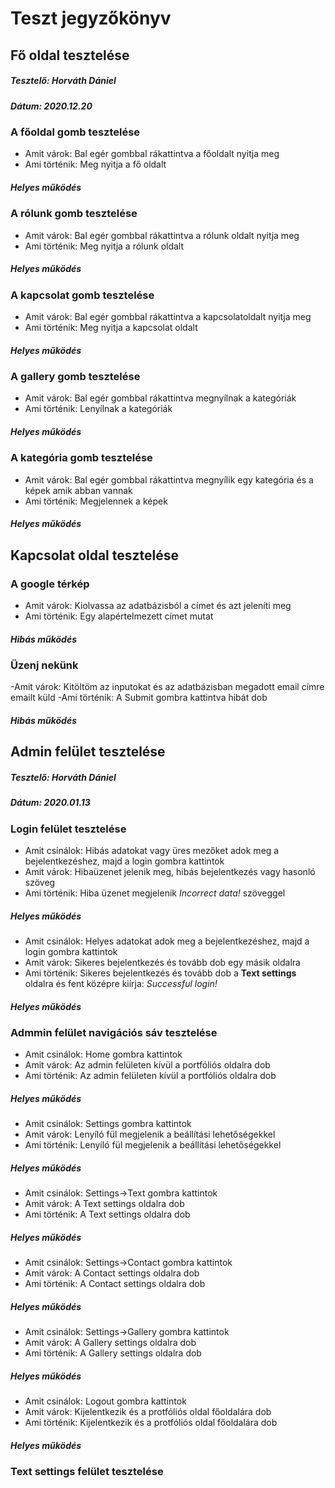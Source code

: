 # Teszt jegyzőkönyv

## Fő oldal tesztelése
##### Tesztelő: Horváth Dániel
##### Dátum: 2020.12.20

### A főoldal gomb tesztelése
- Amit várok:
  Bal egér gombbal rákattintva a főoldalt nyitja meg
- Ami történik:
  Meg nyitja a fő oldalt
##### Helyes működés
  
### A rólunk gomb tesztelése
- Amit várok:
  Bal egér gombbal rákattintva a rólunk oldalt nyitja meg
- Ami történik:
  Meg nyitja a rólunk oldalt
##### Helyes működés
  
### A kapcsolat gomb tesztelése
- Amit várok:
  Bal egér gombbal rákattintva a kapcsolatoldalt nyitja meg
- Ami történik:
  Meg nyitja a kapcsolat oldalt
##### Helyes működés

### A gallery gomb tesztelése
- Amit várok:
  Bal egér gombbal rákattintva megnyílnak a kategóriák
- Ami történik:
  Lenyílnak a kategóriák
##### Helyes működés
  
### A kategória gomb tesztelése
- Amit várok:
  Bal egér gombbal rákattintva megnyílik egy kategória és a képek amik abban vannak
- Ami történik:
  Megjelennek a képek
##### Helyes működés


## Kapcsolat oldal tesztelése

### A google térkép
- Amit várok: 
Kiolvassa az adatbázisból a címet és azt jeleníti meg
- Ami történik:
Egy alapértelmezett címet mutat
##### Hibás működés

### Üzenj nekünk
-Amit várok:
Kitöltöm az inputokat és az adatbázisban megadott email címre emailt küld
-Ami történik: 
A Submit gombra kattintva hibát dob
##### Hibás működés


## Admin felület tesztelése
##### Tesztelő: Horváth Dániel
##### Dátum: 2020.01.13

### Login felület tesztelése
- Amit csinálok:
  Hibás adatokat vagy üres mezőket adok meg a bejelentkezéshez, majd a login gombra kattintok
- Amit várok:
  Hibaüzenet jelenik meg, hibás bejelentkezés vagy hasonló szöveg
- Ami történik:
  Hiba üzenet megjelenik *Incorrect data!* szöveggel
##### Helyes működés

- Amit csinálok:
  Helyes adatokat adok meg a bejelentkezéshez, majd a login gombra kattintok
- Amit várok:
  Sikeres bejelentkezés és tovább dob egy másik oldalra
- Ami történik:
  Sikeres bejelentkezés és tovább dob a **Text settings** oldalra és fent középre kiírja: *Successful login!*
##### Helyes működés

### Admmin felület navigációs sáv tesztelése
- Amit csinálok:
  Home gombra kattintok
- Amit várok:
  Az admin felületen kívül a portfóliós oldalra dob
- Ami történik:
  Az admin felületen kívül a portfóliós oldalra dob
##### Helyes működés

- Amit csinálok:
  Settings gombra kattintok
- Amit várok:
  Lenyíló fül megjelenik a beállítási lehetőségekkel
- Ami történik:
  Lenyíló fül megjelenik a beállítási lehetőségekkel
##### Helyes működés


- Amit csinálok:
  Settings->Text gombra kattintok
- Amit várok:
  A Text settings oldalra dob
- Ami történik:
  A Text settings oldalra dob
##### Helyes működés

- Amit csinálok:
  Settings->Contact gombra kattintok
- Amit várok:
  A Contact settings oldalra dob
- Ami történik:
  A Contact settings oldalra dob
##### Helyes működés

- Amit csinálok:
  Settings->Gallery gombra kattintok
- Amit várok:
  A Gallery settings oldalra dob
- Ami történik:
  A Gallery settings oldalra dob
##### Helyes működés

- Amit csinálok:
  Logout gombra kattintok
- Amit várok:
  Kijelentkezik és a protfóliós oldal főoldalára dob
- Ami történik:
  Kijelentkezik és a protfóliós oldal főoldalára dob
##### Helyes működés

### Text settings felület tesztelése
